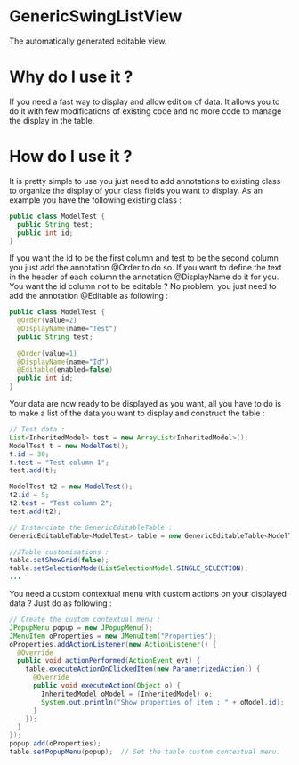 # GenericSwingListView
The automatically generated editable view.

# Why do I use it ?
If you need a fast way to display and allow edition of data. It allows you to do it with few modifications of existing code and no more code to manage the display in the table.

# How do I use it ?
It is pretty simple to use you just need to add annotations to existing class to organize the display of your class fields you want to display. As an example you have the following existing class :
```java
public class ModelTest {
  public String test;
  public int id;    
}
```
If you want the id to be the first column and test to be the second column you just add the annotation @Order to do so.
If you want to define the text in the header of each column the annotation @DisplayName do it for you.
You want the id column not to be editable ? No problem, you just need to add the annotation @Editable as following :
```java
public class ModelTest {
  @Order(value=2)	
  @DisplayName(name="Test")	
  public String test;
  
  @Order(value=1) 
  @DisplayName(name="Id") 
  @Editable(enabled=false)  
  public int id;    
}
```

Your data are now ready to be displayed as you want, all you have to do is to make a list of the data you want to display and construct the table :
```java
// Test data :
List<InheritedModel> test = new ArrayList<InheritedModel>();
ModelTest t = new ModelTest();
t.id = 30;
t.test = "Test column 1";
test.add(t);	    	    

ModelTest t2 = new ModelTest();
t2.id = 5;	    
t2.test = "Test column 2";
test.add(t2);

// Instanciate the GenericEditableTable :
GenericEditableTable<ModelTest> table = new GenericEditableTable<ModelTest>(test, ModelTest.class, "No element to display");	   

//JTable customisations :
table.setShowGrid(false);   
table.setSelectionMode(ListSelectionModel.SINGLE_SELECTION);
...
```

You need a custom contextual menu with custom actions on your displayed data ? Just do as following :
```java
// Create the custom contextual menu :
JPopupMenu popup = new JPopupMenu();
JMenuItem oProperties = new JMenuItem("Properties");
oProperties.addActionListener(new ActionListener() {
  @Override			
  public void actionPerformed(ActionEvent evt) {
    table.executeActionOnClickedItem(new ParametrizedAction() {
      @Override					
      public void executeAction(Object o) {
        InheritedModel oModel = (InheritedModel) o;
        System.out.println("Show properties of item : " + oModel.id);					
      }				
    });			
  }	    
});        
popup.add(oProperties);	    
table.setPopupMenu(popup);	// Set the table custom contextual menu.
```
